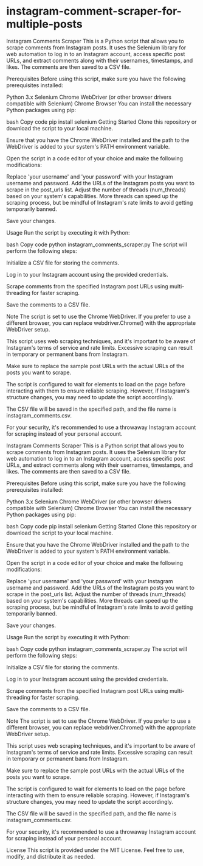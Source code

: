 # instagram-comment-scraper-for-multiple-posts
Instagram Comments Scraper
This is a Python script that allows you to scrape comments from Instagram posts. It uses the Selenium library for web automation to log in to an Instagram account, access specific post URLs, and extract comments along with their usernames, timestamps, and likes. The comments are then saved to a CSV file.

Prerequisites
Before using this script, make sure you have the following prerequisites installed:

Python 3.x
Selenium
Chrome WebDriver (or other browser drivers compatible with Selenium)
Chrome Browser
You can install the necessary Python packages using pip:

bash
Copy code
pip install selenium
Getting Started
Clone this repository or download the script to your local machine.

Ensure that you have the Chrome WebDriver installed and the path to the WebDriver is added to your system's PATH environment variable.

Open the script in a code editor of your choice and make the following modifications:

Replace 'your username' and 'your password' with your Instagram username and password.
Add the URLs of the Instagram posts you want to scrape in the post_urls list.
Adjust the number of threads (num_threads) based on your system's capabilities. More threads can speed up the scraping process, but be mindful of Instagram's rate limits to avoid getting temporarily banned.

Save your changes.

Usage
Run the script by executing it with Python:

bash
Copy code
python instagram_comments_scraper.py
The script will perform the following steps:

Initialize a CSV file for storing the comments.

Log in to your Instagram account using the provided credentials.

Scrape comments from the specified Instagram post URLs using multi-threading for faster scraping.

Save the comments to a CSV file.

Note
The script is set to use the Chrome WebDriver. If you prefer to use a different browser, you can replace webdriver.Chrome() with the appropriate WebDriver setup.

This script uses web scraping techniques, and it's important to be aware of Instagram's terms of service and rate limits. Excessive scraping can result in temporary or permanent bans from Instagram.

Make sure to replace the sample post URLs with the actual URLs of the posts you want to scrape.

The script is configured to wait for elements to load on the page before interacting with them to ensure reliable scraping. However, if Instagram's structure changes, you may need to update the script accordingly.

The CSV file will be saved in the specified path, and the file name is instagram_comments.csv.

For your security, it's recommended to use a throwaway Instagram account for scraping instead of your personal account.


Instagram Comments Scraper
This is a Python script that allows you to scrape comments from Instagram posts. It uses the Selenium library for web automation to log in to an Instagram account, access specific post URLs, and extract comments along with their usernames, timestamps, and likes. The comments are then saved to a CSV file.

Prerequisites
Before using this script, make sure you have the following prerequisites installed:

Python 3.x
Selenium
Chrome WebDriver (or other browser drivers compatible with Selenium)
Chrome Browser
You can install the necessary Python packages using pip:

bash
Copy code
pip install selenium
Getting Started
Clone this repository or download the script to your local machine.

Ensure that you have the Chrome WebDriver installed and the path to the WebDriver is added to your system's PATH environment variable.

Open the script in a code editor of your choice and make the following modifications:

Replace 'your username' and 'your password' with your Instagram username and password.
Add the URLs of the Instagram posts you want to scrape in the post_urls list.
Adjust the number of threads (num_threads) based on your system's capabilities. More threads can speed up the scraping process, but be mindful of Instagram's rate limits to avoid getting temporarily banned.

Save your changes.

Usage
Run the script by executing it with Python:

bash
Copy code
python instagram_comments_scraper.py
The script will perform the following steps:

Initialize a CSV file for storing the comments.

Log in to your Instagram account using the provided credentials.

Scrape comments from the specified Instagram post URLs using multi-threading for faster scraping.

Save the comments to a CSV file.

Note
The script is set to use the Chrome WebDriver. If you prefer to use a different browser, you can replace webdriver.Chrome() with the appropriate WebDriver setup.

This script uses web scraping techniques, and it's important to be aware of Instagram's terms of service and rate limits. Excessive scraping can result in temporary or permanent bans from Instagram.

Make sure to replace the sample post URLs with the actual URLs of the posts you want to scrape.

The script is configured to wait for elements to load on the page before interacting with them to ensure reliable scraping. However, if Instagram's structure changes, you may need to update the script accordingly.

The CSV file will be saved in the specified path, and the file name is instagram_comments.csv.

For your security, it's recommended to use a throwaway Instagram account for scraping instead of your personal account.

License
This script is provided under the MIT License. Feel free to use, modify, and distribute it as needed.

